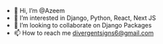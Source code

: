 - 👋 Hi, I’m @Azeem
- 👀 I’m interested in Django, Python, React, Next JS
- 💞️ I’m looking to collaborate on Django Packages
- 📫 How to reach me divergentsigns6@gmail.com

<!---
divergentsigns/divergentsigns is a ✨ special ✨ repository because its `README.md` (this file) appears on your GitHub profile.
You can click the Preview link to take a look at your changes.
--->
